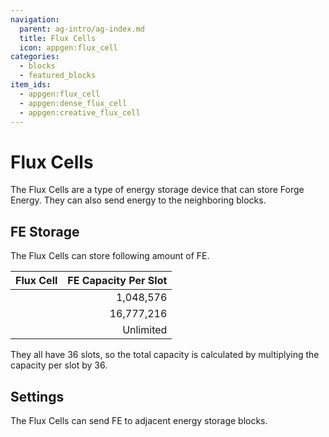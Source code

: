 ```yaml
---
navigation:
  parent: ag-intro/ag-index.md
  title: Flux Cells
  icon: appgen:flux_cell
categories:
  - blocks
  - featured_blocks
item_ids:
  - appgen:flux_cell
  - appgen:dense_flux_cell
  - appgen:creative_flux_cell
---
```


# Flux Cells

<Row gap="10">
  <BlockImage id="appgen:flux_cell" scale="8" p:fullness="4" />
  <BlockImage id="appgen:dense_flux_cell" scale="8" p:fullness="4" />
  <BlockImage id="appgen:creative_flux_cell" scale="8" />
</Row>

The Flux Cells are a type of energy storage device that can store Forge Energy. They can also send energy to the
neighboring blocks.

## FE Storage

The Flux Cells can store following amount of FE.

| Flux Cell                                   | FE Capacity Per Slot |
|---------------------------------------------|---------------------:|
| <ItemLink id="appgen:flux_cell" />          |            1,048,576 |
| <ItemLink id="appgen:dense_flux_cell" />    |           16,777,216 |
| <ItemLink id="appgen:creative_flux_cell" /> |            Unlimited |

They all have 36 slots, so the total capacity is calculated by multiplying the capacity per slot by 36.

## Settings

The Flux Cells can send FE to adjacent energy storage blocks.